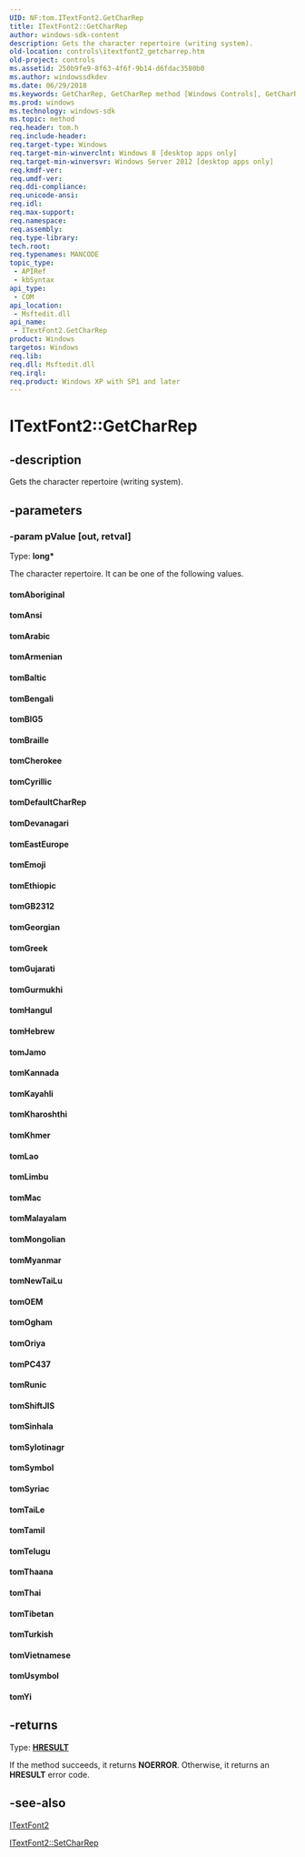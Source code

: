 ```yaml
---
UID: NF:tom.ITextFont2.GetCharRep
title: ITextFont2::GetCharRep
author: windows-sdk-content
description: Gets the character repertoire (writing system).
old-location: controls\itextfont2_getcharrep.htm
old-project: controls
ms.assetid: 250b9fe9-8f63-4f6f-9b14-d6fdac3580b0
ms.author: windowssdkdev
ms.date: 06/29/2018
ms.keywords: GetCharRep, GetCharRep method [Windows Controls], GetCharRep method [Windows Controls],ITextFont2 interface, ITextFont2 interface [Windows Controls],GetCharRep method, ITextFont2.GetCharRep, ITextFont2::GetCharRep, controls.itextfont2_getcharrep, tom/ITextFont2::GetCharRep, tomAboriginal, tomAnsi, tomArabic, tomArmenian, tomBIG5, tomBaltic, tomBengali, tomBraille, tomCherokee, tomCyrillic, tomDefaultCharRep, tomDevanagari, tomEastEurope, tomEmoji, tomEthiopic, tomGB2312, tomGeorgian, tomGreek, tomGujarati, tomGurmukhi, tomHangul, tomHebrew, tomJamo, tomKannada, tomKayahli, tomKharoshthi, tomKhmer, tomLao, tomLimbu, tomMac, tomMalayalam, tomMongolian, tomMyanmar, tomNewTaiLu, tomOEM, tomOgham, tomOriya, tomPC437, tomRunic, tomShiftJIS, tomSinhala, tomSylotinagr, tomSymbol, tomSyriac, tomTaiLe, tomTamil, tomTelugu, tomThaana, tomThai, tomTibetan, tomTurkish, tomUsymbol, tomVietnamese, tomYi
ms.prod: windows
ms.technology: windows-sdk
ms.topic: method
req.header: tom.h
req.include-header: 
req.target-type: Windows
req.target-min-winverclnt: Windows 8 [desktop apps only]
req.target-min-winversvr: Windows Server 2012 [desktop apps only]
req.kmdf-ver: 
req.umdf-ver: 
req.ddi-compliance: 
req.unicode-ansi: 
req.idl: 
req.max-support: 
req.namespace: 
req.assembly: 
req.type-library: 
tech.root: 
req.typenames: MANCODE
topic_type:
 - APIRef
 - kbSyntax
api_type:
 - COM
api_location:
 - Msftedit.dll
api_name:
 - ITextFont2.GetCharRep
product: Windows
targetos: Windows
req.lib: 
req.dll: Msftedit.dll
req.irql: 
req.product: Windows XP with SP1 and later
---
```


# ITextFont2::GetCharRep


## -description


Gets the character repertoire (writing system).


## -parameters




### -param pValue [out, retval]

Type: <b>long*</b>

The character repertoire. It can be one of the following values.


<a id="tomAboriginal"></a>
<a id="tomaboriginal"></a>
<a id="TOMABORIGINAL"></a>


#### tomAboriginal

<a id="tomAnsi"></a>
<a id="tomansi"></a>
<a id="TOMANSI"></a>


#### tomAnsi

<a id="tomArabic"></a>
<a id="tomarabic"></a>
<a id="TOMARABIC"></a>


#### tomArabic

<a id="tomArmenian"></a>
<a id="tomarmenian"></a>
<a id="TOMARMENIAN"></a>


#### tomArmenian

<a id="tomBaltic"></a>
<a id="tombaltic"></a>
<a id="TOMBALTIC"></a>


#### tomBaltic

<a id="tomBengali"></a>
<a id="tombengali"></a>
<a id="TOMBENGALI"></a>


#### tomBengali

<a id="tomBIG5"></a>
<a id="tombig5"></a>
<a id="TOMBIG5"></a>


#### tomBIG5

<a id="tomBraille"></a>
<a id="tombraille"></a>
<a id="TOMBRAILLE"></a>


#### tomBraille

<a id="tomCherokee"></a>
<a id="tomcherokee"></a>
<a id="TOMCHEROKEE"></a>


#### tomCherokee

<a id="tomCyrillic"></a>
<a id="tomcyrillic"></a>
<a id="TOMCYRILLIC"></a>


#### tomCyrillic

<a id="tomDefaultCharRep"></a>
<a id="tomdefaultcharrep"></a>
<a id="TOMDEFAULTCHARREP"></a>


#### tomDefaultCharRep

<a id="tomDevanagari"></a>
<a id="tomdevanagari"></a>
<a id="TOMDEVANAGARI"></a>


#### tomDevanagari

<a id="tomEastEurope"></a>
<a id="tomeasteurope"></a>
<a id="TOMEASTEUROPE"></a>


#### tomEastEurope

<a id="tomEmoji"></a>
<a id="tomemoji"></a>
<a id="TOMEMOJI"></a>


#### tomEmoji

<a id="tomEthiopic"></a>
<a id="tomethiopic"></a>
<a id="TOMETHIOPIC"></a>


#### tomEthiopic

<a id="tomGB2312"></a>
<a id="tomgb2312"></a>
<a id="TOMGB2312"></a>


#### tomGB2312

<a id="tomGeorgian"></a>
<a id="tomgeorgian"></a>
<a id="TOMGEORGIAN"></a>


#### tomGeorgian

<a id="tomGreek"></a>
<a id="tomgreek"></a>
<a id="TOMGREEK"></a>


#### tomGreek

<a id="tomGujarati"></a>
<a id="tomgujarati"></a>
<a id="TOMGUJARATI"></a>


#### tomGujarati

<a id="tomGurmukhi"></a>
<a id="tomgurmukhi"></a>
<a id="TOMGURMUKHI"></a>


#### tomGurmukhi

<a id="tomHangul"></a>
<a id="tomhangul"></a>
<a id="TOMHANGUL"></a>


#### tomHangul

<a id="tomHebrew"></a>
<a id="tomhebrew"></a>
<a id="TOMHEBREW"></a>


#### tomHebrew

<a id="tomJamo"></a>
<a id="tomjamo"></a>
<a id="TOMJAMO"></a>


#### tomJamo

<a id="tomKannada"></a>
<a id="tomkannada"></a>
<a id="TOMKANNADA"></a>


#### tomKannada

<a id="tomKayahli"></a>
<a id="tomkayahli"></a>
<a id="TOMKAYAHLI"></a>


#### tomKayahli

<a id="tomKharoshthi"></a>
<a id="tomkharoshthi"></a>
<a id="TOMKHAROSHTHI"></a>


#### tomKharoshthi

<a id="tomKhmer"></a>
<a id="tomkhmer"></a>
<a id="TOMKHMER"></a>


#### tomKhmer

<a id="tomLao"></a>
<a id="tomlao"></a>
<a id="TOMLAO"></a>


#### tomLao

<a id="tomLimbu"></a>
<a id="tomlimbu"></a>
<a id="TOMLIMBU"></a>


#### tomLimbu

<a id="tomMac"></a>
<a id="tommac"></a>
<a id="TOMMAC"></a>


#### tomMac

<a id="tomMalayalam"></a>
<a id="tommalayalam"></a>
<a id="TOMMALAYALAM"></a>


#### tomMalayalam

<a id="tomMongolian"></a>
<a id="tommongolian"></a>
<a id="TOMMONGOLIAN"></a>


#### tomMongolian

<a id="tomMyanmar"></a>
<a id="tommyanmar"></a>
<a id="TOMMYANMAR"></a>


#### tomMyanmar

<a id="tomNewTaiLu"></a>
<a id="tomnewtailu"></a>
<a id="TOMNEWTAILU"></a>


#### tomNewTaiLu

<a id="tomOEM"></a>
<a id="tomoem"></a>
<a id="TOMOEM"></a>


#### tomOEM

<a id="tomOgham"></a>
<a id="tomogham"></a>
<a id="TOMOGHAM"></a>


#### tomOgham

<a id="tomOriya"></a>
<a id="tomoriya"></a>
<a id="TOMORIYA"></a>


#### tomOriya

<a id="tomPC437"></a>
<a id="tompc437"></a>
<a id="TOMPC437"></a>


#### tomPC437

<a id="tomRunic"></a>
<a id="tomrunic"></a>
<a id="TOMRUNIC"></a>


#### tomRunic

<a id="tomShiftJIS"></a>
<a id="tomshiftjis"></a>
<a id="TOMSHIFTJIS"></a>


#### tomShiftJIS

<a id="tomSinhala"></a>
<a id="tomsinhala"></a>
<a id="TOMSINHALA"></a>


#### tomSinhala

<a id="tomSylotinagr"></a>
<a id="tomsylotinagr"></a>
<a id="TOMSYLOTINAGR"></a>


#### tomSylotinagr

<a id="tomSymbol"></a>
<a id="tomsymbol"></a>
<a id="TOMSYMBOL"></a>


#### tomSymbol

<a id="tomSyriac"></a>
<a id="tomsyriac"></a>
<a id="TOMSYRIAC"></a>


#### tomSyriac

<a id="tomTaiLe"></a>
<a id="tomtaile"></a>
<a id="TOMTAILE"></a>


#### tomTaiLe

<a id="tomTamil"></a>
<a id="tomtamil"></a>
<a id="TOMTAMIL"></a>


#### tomTamil

<a id="tomTelugu"></a>
<a id="tomtelugu"></a>
<a id="TOMTELUGU"></a>


#### tomTelugu

<a id="tomThaana"></a>
<a id="tomthaana"></a>
<a id="TOMTHAANA"></a>


#### tomThaana

<a id="tomThai"></a>
<a id="tomthai"></a>
<a id="TOMTHAI"></a>


#### tomThai

<a id="tomTibetan"></a>
<a id="tomtibetan"></a>
<a id="TOMTIBETAN"></a>


#### tomTibetan

<a id="tomTurkish"></a>
<a id="tomturkish"></a>
<a id="TOMTURKISH"></a>


#### tomTurkish

<a id="tomVietnamese"></a>
<a id="tomvietnamese"></a>
<a id="TOMVIETNAMESE"></a>


#### tomVietnamese

<a id="tomUsymbol"></a>
<a id="tomusymbol"></a>
<a id="TOMUSYMBOL"></a>


#### tomUsymbol

<a id="tomYi"></a>
<a id="tomyi"></a>
<a id="TOMYI"></a>


#### tomYi


## -returns



Type: <b><a href="https://msdn.microsoft.com/4553cafc-450e-4493-a4d4-cb6e2f274d46">HRESULT</a></b>

If the method succeeds, it returns <b>NOERROR</b>. Otherwise, it returns an <b>HRESULT</b> error code.




## -see-also




<a href="https://msdn.microsoft.com/d2d43bfd-7cdf-458a-822d-e3965bfe2284">ITextFont2</a>



<a href="https://msdn.microsoft.com/6c57b5e5-a5c7-416a-851c-fc8ef16b5a9a">ITextFont2::SetCharRep</a>
 

 

